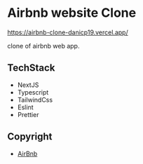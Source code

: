 # Airbnb website Clone
https://airbnb-clone-danicp19.vercel.app/

clone of airbnb web app.

## TechStack

- NextJS
- Typescript
- TailwindCss
- Eslint
- Prettier

<!-- ## Deployment

- Vercel -->

## Copyright

- [AirBnb](https://www.airbnb.com/) 
